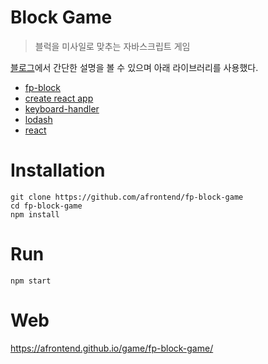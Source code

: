 # Block Game
> 블럭을 미사일로 맞추는 자바스크립트 게임

[블로그](https://agvim.wordpress.com/2019/00/00/block-game-with-javascript/)에서 간단한 설명을 볼 수 있으며 아래 라이브러리를 사용했다.

* [fp-block](https://www.npmjs.com/package/fp-block)
* [create react app](https://github.com/facebook/create-react-app)
* [keyboard-handler](https://github.com/emiljohansson/keyboard-handler)
* [lodash](https://lodash.com/)
* [react](https://reactjs.org/)

# Installation

    git clone https://github.com/afrontend/fp-block-game
    cd fp-block-game
    npm install

# Run

    npm start

# Web

https://afrontend.github.io/game/fp-block-game/

